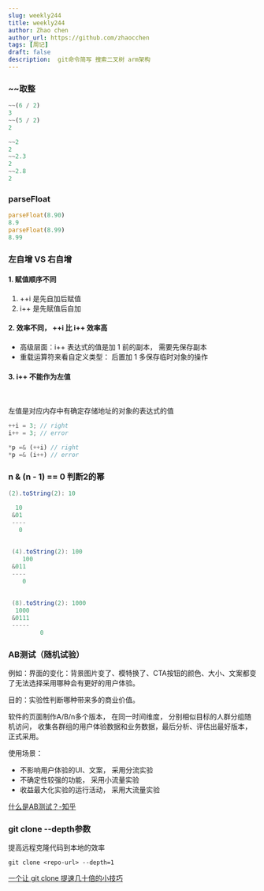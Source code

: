 ```yaml
---
slug: weekly244
title: weekly244
author: Zhao chen
author_url: https://github.com/zhaocchen
tags: [周记]
draft: false
description:  git命令简写 搜索二叉树 arm架构
---
```


<!--truncate-->

### ~~取整
```typescript
~~(6 / 2)
3
~~(5 / 2)
2

~~2
2
~~2.3
2
~~2.8
2
```
### parseFloat
```typescript
parseFloat(8.90)
8.9
parseFloat(8.99)
8.99
```
### 左自增 VS 右自增
#### 1. 赋值顺序不同

   1. ++i 是先自加后赋值
   1. i++ 是先赋值后自加
#### 2. 效率不同， ++i 比 i++ 效率高

- 高级层面：i++ 表达式的值是加 1 前的副本， 需要先保存副本
- 重载运算符来看自定义类型： 后置加 1 多保存临时对象的操作
#### 3. i++ 不能作为左值
​

左值是对应内存中有确定存储地址的对象的表达式的值
```typescript
++i = 3; // right
i++ = 3; // error

*p =& (++i) // right
*p =& (i++) // error
```




### n & (n - 1) == 0 判断2的幂
```powershell
(2).toString(2): 10

  10
 &01
 ----
   0
   
   
 (4).toString(2): 100
 	100
 &011
 ----
    0
    
    
 (8).toString(2): 1000
  1000
 &0111
 -----
 		 0
```




### AB测试（随机试验）
例如：界面的变化：背景图片变了、模特换了、CTA按钮的颜色、大小、文案都变了无法选择采用哪种会有更好的用户体验。


目的：实验性判断哪种带来多的商业价值。


软件的页面制作A/B/n多个版本， 在同一时间维度， 分别相似目标的人群分组随机访问， 收集各群组的用户体验数据和业务数据，最后分析、评估出最好版本，正式采用。
​

使用场景：

- 不影响用户体验的UI、文案， 采用分流实验
- 不确定性较强的功能， 采用小流量实验
- 收益最大化实验的运行活动， 采用大流量实验


[什么是AB测试？-知乎](https://www.zhihu.com/question/20045543)​
​

### git clone --depth参数

提高远程克隆代码到本地的效率

```shell
git clone <repo-url> --depth=1
```

[一个让 git clone 提速几十倍的小技巧](https://mp.weixin.qq.com/s/2Eyg9ExBWicBwuQq5VoGug)

